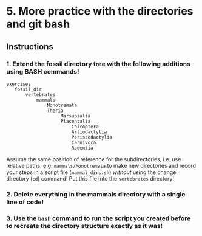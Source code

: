 # 5. More practice with the directories and git bash

## Instructions

### 1. Extend the fossil directory tree with the following additions using BASH commands!

    exercises
       fossil_dir
           vertebrates
	           mammals
		           Monotremata
			       Theria
			            Marsupialia
				    	Placentalia
						    Chiroptera
							Artiodactylia
							Perissodactylia
							Carnivora
							Rodentia
					

Assume the same position of reference for the subdirectories, i.e. use relative paths, e.g. `mammals/Monotremata` to make new directories and record your steps in a script file (`mammal_dirs.sh`) *without* using the change directory (`cd`) command! 
Put this file into the `vertebrates` directory!

### 2. Delete everything in the mammals directory with a single line of code!

### 3. Use the `bash` command to run the script you created before to recreate the directory structure exactly as it was! 

